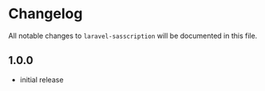 # Changelog

All notable changes to `laravel-sasscription` will be documented in this file.


## 1.0.0

- initial release

